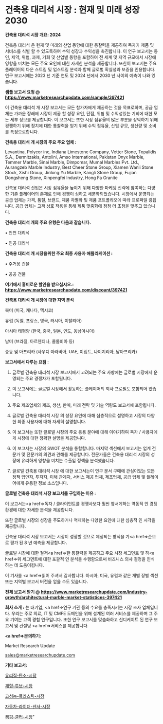 # 건축용 대리석 시장 : 현재 및 미래 성장 2030

<strong>건축용 대리석 시장 개요: 2024</strong>

건축용 대리석 은 현재 및 미래의 산업 동향에 대한 통찰력을 제공하여 독자가 제품 및 서비스를 식별 할 수 있도록하여 수익 성장과 수익성을 촉진합니다. 이 연구 보고서는 동인, 제약, 위협, 과제, 기회 및 산업별 동향을 포함하여 전 세계 및 지역 규모에서 시장에 영향을 미치는 모든 주요 요인에 대한 자세한 분석을 제공합니다. 또한이 보고서는 주요 플레이어의 다운 스트림 및 업스트림 분석과 함께 글로벌 확실성과 보증을 인용합니다. 연구 보고서에는 2023 년 기준 연도 및 2024 년에서 2030 년 사이의 예측이 나와 있습니다.



<strong>샘플 보고서 요청 @ <a href=https://www.marketresearchupdate.com/sample/397421>https://www.marketresearchupdate.com/sample/397421</a></strong>

이 건축용 대리석 개 시장 보고서는 모든 참가자에게 제공하는 것을 목표로하며, 공급 업체는 가까운 장래에 시장이 제공 할 성장 요인, 단점, 위협 및 수익성있는 기회에 대한 모든 세부 정보를 제공합니다. 이 보고서는 또한 시장 점유율의 많은 부분을 장악하기 위해 경쟁하기 위해 정치에 대한 통찰력을 얻기 위해 수익 점유율, 산업 규모, 생산량 및 소비를 특징으로합니다.



<strong>건축용 대리석 개 시장의 주요 주요 업체 :</strong>

Levantina, Polycor inc, Indiana Limestone Company, Vetter Stone, Topalidis S.A., Dermitzakis, Antolini, Amso International, Pakistan Onyx Marble, Temmer Marble, Sinai Marble, Dimpomar, Mumal Marbles Pvt. Ltd., Aurangzeb Marble Industry, Best Cheer Stone Group, Xiamen Wanli Stone Stock, Xishi Group, Jinlong Yu Marble, Kangli Stone Group, Fujian Dongsheng Stone, Xinpengfei Industry, Hong Fa Granite

건축용 대리석 산업은 시장 점유율을 높이기 위해 다양한 마케팅 전략에 참여하는 다양한 기존 플레이어의 존재로 인해 경쟁이 심하고 세분화되었습니다. 시장에서 운영되는 공급 업체는 가격, 품질, 브랜드, 제품 차별화 및 제품 포트폴리오에 따라 프로파일 링됩니다. 공급 업체는 고객 상호 작용을 통해 제품 맞춤화에 점점 더 초점을 맞추고 있습니다.



<strong>건축용 대리석 개의 주요 유형은 다음과 같습니다.</strong>

• 천연 대리석

• 인공 대리석



<strong>건축용 대리석 개 시장을위한 주요 최종 사용자 애플리케이션 :</strong>

• 주거용 건물

• 공공 건물



<strong>여기에서 흥미로운 할인을 받으십시오.: <a href=https://www.marketresearchupdate.com/discount/397421>https://www.marketresearchupdate.com/discount/397421</a></strong>



<strong>건축용 대리석 개 시장에 대한 지역 분석</strong>

북미 (미국, 캐나다, 멕시코)

유럽 (독일, 프랑스, 영국, 러시아, 이탈리아)

아시아 태평양 (한국, 중국, 일본, 인도, 동남아시아)

남미 (브라질, 아르헨티나, 콜롬비아 등)

중동 및 아프리카 (사우디 아라비아, UAE, 이집트, 나이지리아, 남아프리카)



<strong>보고서에서 다루는 요점 :</strong>

1. 글로벌 건축용 대리석 시장 보고서에서 고려되는 주요 사항에는 글로벌 시장에서 운영되는 주요 경쟁자가 포함됩니다.

2. 이 보고서에는 글로벌 시장에서 활동하는 플레이어의 회사 프로필도 포함되어 있습니다.

3. 주요 제조업체의 제조, 생산, 판매, 미래 전략 및 기술 역량도 보고서에 포함됩니다.

4. 글로벌 건축용 대리석 시장 의 성장 요인에 대해 심층적으로 설명하고 시장의 다양한 최종 사용자에 대해 자세히 설명합니다.

5. 이 보고서는 또한 글로벌 시장의 주요 응용 분야에 대해 이야기하여 독자 / 사용자에게 시장에 대한 정확한 설명을 제공합니다.

6. 이 보고서는 시장의 SWOT 분석을 통합합니다. 마지막 섹션에서 보고서는 업계 전문가 및 전문가의 의견과 견해를 제공합니다. 전문가들은 건축용 대리석 시장의 성장에 유리하게 영향을 미치는 수출입 정책을 분석했습니다.

7. 글로벌 건축용 대리석 시장 에 대한 보고서는이 연구 문서 구매에 관심이있는 모든 정책 입안자, 투자자, 이해 관계자, 서비스 제공 업체, 제조업체, 공급 업체 및 플레이어에게 유용한 정보 소스입니다.



<strong>글로벌 건축용 대리석 시장 보고서를 구입하는 이유 :</strong>

이 보고서는<a href=>독자 / 클</a>라이언트를 경쟁사보다 훨씬 앞서게하는 역동적 인 경쟁 환경에 대한 자세한 분석을 제공합니다.

또한 글로벌 시장의 성장을 주도하거나 억제하는 다양한 요인에 대한 심층적 인 시각을 제공합니다.

건축용 대리석 시장 보고서는 시장이 성장할 것으로 예상되는 방식을 기<a href=>준으로</a> 평가 된 8 년 예측을 제공합니다.

글로벌 시장에 대한 철저<a href=>한 통찰력</a>을 제공하고 주요 시장 세그먼트 및 하<a href=>위 세그</a>먼트에 대한 포괄적 인 분석을 수행함으로써 비즈니스 의사 결정을 인식하는 데 도움이됩니다.

이 기사를 <a href=>읽어 주</a>셔서 감사합니다. 아시아, 미국, 유럽과 같은 개별 장별 섹션 또는 지역별 보고서 버전을 얻을 수도 있습니다.



<strong>전체 보고서 받기 @ <a href=https://www.marketresearchupdate.com/industry-growth/architectural-marble-market-statistices-397421>https://www.marketresearchupdate.com/industry-growth/architectural-marble-market-statistices-397421</a></strong>



<strong>회사 소개 :</strong>
는 대기업, <a href=>연구 기</a>관 등의 수요를 충족시키는 시장 조사 업체입니다. 우리는 주로 의료, IT 및 CMFE 도메인을 위해 설계된 여러 서비스를 제공하며 그 주요 기여는 고객 경험 연구입니다. 또한 연구 보고서를 맞춤화하고 신디케이트 된 연구 보고서 및 컨설팅 <a href=>서비</a>스를 제공합니다.



<strong><a href=>문의하기:</a></strong>

Market Research Update

sales@marketresearchupdate.com



<strong>기타 보고서:</strong>

<a href=https://www.linkedin.com/pulse/유리질-탄소-시장-경쟁-분석-및-성장-잠재력-2029-analytics-alchemy-360-analysis/>유리질-탄소-시장</a>

<a href=https://www.linkedin.com/pulse/채혈-튜브-시장-동향-및-성장-전망-survey-spotlight-pro-24-analysis-ohlhf/>채혈-튜브-시장</a>

<a href=https://www.linkedin.com/pulse/고성능-플라스틱-시장-동향-및-성장-전망-analytics-avenue-adventures-24-ana-mblxf/>고성능-플라스틱-시장</a>

<a href=https://www.linkedin.com/pulse/자동차-라이더-센서-시장-동향-및-성장-전망-analytics-avenue-adventures-24-ana-v9n1f/>자동차-라이더-센서-시장</a>

<a href=https://www.linkedin.com/pulse/캠핑-쿨러-시장-규모-및-성장-2023-consumer-connection-chronicles-24--6desf/>캠핑-쿨러-시장</a>"
